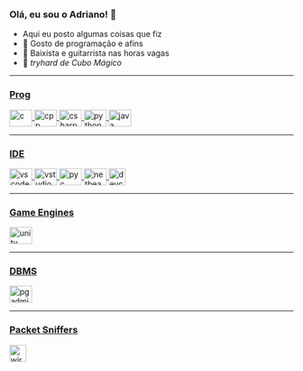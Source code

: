 ### Olá, eu sou o Adriano! 👋

<!--
**adriano-uff/adriano-uff** is a ✨ _special_ ✨ repository because its `README.md` (this file) appears on your GitHub profile.

Here are some ideas to get you started:

- 🔭 I’m currently working on ...
- 🌱 I’m currently learning ...
- 👯 I’m looking to collaborate on ...
- 🤔 I’m looking for help with ...
- 💬 Ask me about ...
- 📫 How to reach me: ...
- 😄 Pronouns: ...
- ⚡ Fun fact: ...
-->

-  Aqui eu posto algumas coisas que fiz 
- 🌱 Gosto de programação e afins
- 🎸 Baixista e guitarrista nas horas vagas 
- 💠 <i>tryhard de Cubo Mágico</i>


<div align="center">
  <a href="https://github.com/adriano-uff">
</div>
  
<div style="display: inline_block">
  <hr>
  <h3> Prog </h3>
  <img align="center" alt="c" height="30" width="40" src="https://cdn.jsdelivr.net/gh/devicons/devicon/icons/c/c-original.svg" />
  <img align="center" alt="cpp" height="30" width="40" src="https://cdn.jsdelivr.net/gh/devicons/devicon/icons/cplusplus/cplusplus-original.svg" />
  <img align="center" alt="csharp" height="30" width="40" src="https://cdn.jsdelivr.net/gh/devicons/devicon/icons/csharp/csharp-original.svg" />
  <img align="center" alt="python" height="30" width="40" src="https://cdn.jsdelivr.net/gh/devicons/devicon/icons/python/python-original.svg" />
  <img align="center" alt="java" height="30" width="40" src="https://cdn.jsdelivr.net/gh/devicons/devicon/icons/java/java-original.svg" />
</div>
  
<div style="display: inline_block">
  <hr>
  <h3> IDE </h3> 
  <img align="center" alt="vscode" height="30" width="40" src="https://cdn.jsdelivr.net/gh/devicons/devicon/icons/vscode/vscode-original.svg" />
  <img align="center" alt="vstudio" height="30" width="40" src="https://cdn.jsdelivr.net/gh/devicons/devicon/icons/visualstudio/visualstudio-plain.svg" />
  <img align="center" alt="pyc" height="30" width="40" src="https://upload.wikimedia.org/wikipedia/commons/1/1d/PyCharm_Icon.svg" />
  <img align="center" alt="netbeans" height="30" width="40" src="https://upload.wikimedia.org/wikipedia/commons/9/98/Apache_NetBeans_Logo.svg" />
  <img align="center" alt="devcpp" height="30" width="30" src="https://images-wixmp-ed30a86b8c4ca887773594c2.wixmp.com/i/04e507cc-4c35-44f5-814b-96b04937d5e9/dz2gp2-625ed5b3-fc9c-43f3-ba05-9942eda68f11.png" /> 
 </div>
  
<div style="display: inline_block">
  <hr>
  <h3> Game Engines </h3> 
  <img align="center" alt="unity" height="30" width="40" src="https://cdn.jsdelivr.net/gh/devicons/devicon/icons/unity/unity-original.svg" /> 
</div>
  
<div style="display: inline_block">
  <hr>
  <h3> DBMS </h3> 
  <img align="center" alt="pgadmin" height="30" width="40" src="https://cdn.jsdelivr.net/gh/devicons/devicon/icons/postgresql/postgresql-original.svg" />
</div>
  
<div style="display: inline_block">
  <hr>
  <h3> Packet Sniffers </h3> 
  <img align="center" alt="wireshark" height="30" width="30" src="https://www.logolynx.com/images/logolynx/ad/ad0ec0151d8ea8113c0bcfaaa05aa832.jpeg" />
</div> 
